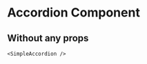 <script setup lang="ts">
import {SimpleAccordion} from 'simple-ui-vue'
</script>

# Accordion Component

## Without any props

<SimpleAccordion/>

```vue
<SimpleAccordion />
```